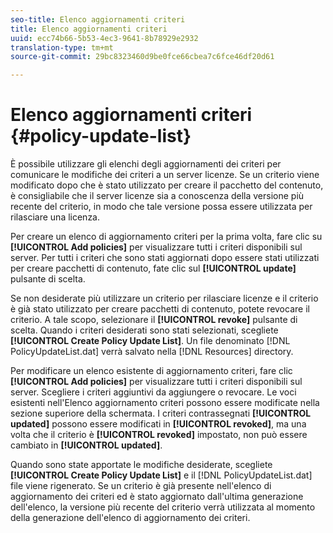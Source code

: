 ```yaml
---
seo-title: Elenco aggiornamenti criteri
title: Elenco aggiornamenti criteri
uuid: ecc74b66-5b53-4ec3-9641-8b78929e2932
translation-type: tm+mt
source-git-commit: 29bc8323460d9be0fce66cbea7c6fce46df20d61

---
```



# Elenco aggiornamenti criteri {#policy-update-list}

È possibile utilizzare gli elenchi degli aggiornamenti dei criteri per comunicare le modifiche dei criteri a un server licenze. Se un criterio viene modificato dopo che è stato utilizzato per creare il pacchetto del contenuto, è consigliabile che il server licenze sia a conoscenza della versione più recente del criterio, in modo che tale versione possa essere utilizzata per rilasciare una licenza.

Per creare un elenco di aggiornamento criteri per la prima volta, fare clic su **[!UICONTROL Add policies]** per visualizzare tutti i criteri disponibili sul server. Per tutti i criteri che sono stati aggiornati dopo essere stati utilizzati per creare pacchetti di contenuto, fate clic sul **[!UICONTROL update]** pulsante di scelta.

Se non desiderate più utilizzare un criterio per rilasciare licenze e il criterio è già stato utilizzato per creare pacchetti di contenuto, potete revocare il criterio. A tale scopo, selezionare il **[!UICONTROL revoke]** pulsante di scelta. Quando i criteri desiderati sono stati selezionati, scegliete **[!UICONTROL Create Policy Update List]**. Un file denominato [!DNL PolicyUpdateList.dat] verrà salvato nella [!DNL Resources] directory.

Per modificare un elenco esistente di aggiornamento criteri, fare clic **[!UICONTROL Add policies]** per visualizzare tutti i criteri disponibili sul server. Scegliere i criteri aggiuntivi da aggiungere o revocare. Le voci esistenti nell&#39;Elenco aggiornamento criteri possono essere modificate nella sezione superiore della schermata. I criteri contrassegnati **[!UICONTROL updated]** possono essere modificati in **[!UICONTROL revoked]**, ma una volta che il criterio è **[!UICONTROL revoked]** impostato, non può essere cambiato in **[!UICONTROL updated]**.

Quando sono state apportate le modifiche desiderate, scegliete **[!UICONTROL Create Policy Update List]** e il [!DNL PolicyUpdateList.dat] file viene rigenerato. Se un criterio è già presente nell&#39;elenco di aggiornamento dei criteri ed è stato aggiornato dall&#39;ultima generazione dell&#39;elenco, la versione più recente del criterio verrà utilizzata al momento della generazione dell&#39;elenco di aggiornamento dei criteri.
